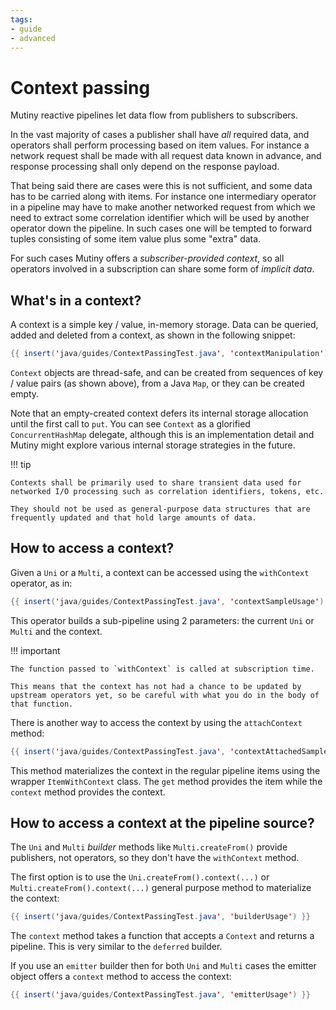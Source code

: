 ```yaml
---
tags:
- guide
- advanced
---
```


# Context passing

Mutiny reactive pipelines let data flow from publishers to subscribers.

In the vast majority of cases a publisher shall have _all_ required data, and operators shall perform processing based on item values.
For instance a network request shall be made with all request data known in advance, and response processing shall only depend on the response payload.

That being said there are cases were this is not sufficient, and some data has to be carried along with items.
For instance one intermediary operator in a pipeline may have to make another networked request from which we need to extract some correlation identifier which will be used by another operator down the pipeline.
In such cases one will be tempted to forward tuples consisting of some item value plus some "extra" data.

For such cases Mutiny offers a _subscriber-provided context_, so all operators involved in a subscription can share some form of _implicit data_.

## What's in a context?

A context is a simple key / value, in-memory storage.
Data can be queried, added and deleted from a context, as shown in the following snippet:

```java linenums="1"
{{ insert('java/guides/ContextPassingTest.java', 'contextManipulation') }}
```

`Context` objects are thread-safe, and can be created from sequences of key / value pairs (as shown above), from a Java `Map`, or they can be created empty.

Note that an empty-created context defers its internal storage allocation until the first call to `put`.
You can see `Context` as a glorified `ConcurrentHashMap` delegate, although this is an implementation detail and Mutiny might explore various internal storage strategies in the future.

!!! tip
    
    Contexts shall be primarily used to share transient data used for networked I/O processing such as correlation identifiers, tokens, etc.

    They should not be used as general-purpose data structures that are frequently updated and that hold large amounts of data.

## How to access a context?

Given a `Uni` or a `Multi`, a context can be accessed using the `withContext` operator, as in:

```java linenums="1"
{{ insert('java/guides/ContextPassingTest.java', 'contextSampleUsage') }}
```

This operator builds a sub-pipeline using 2 parameters: the current `Uni` or `Multi` and the context.

!!! important
    
    The function passed to `withContext` is called at subscription time.
    
    This means that the context has not had a chance to be updated by upstream operators yet, so be careful with what you do in the body of that function.

There is another way to access the context by using the `attachContext` method:

```java linenums="1"
{{ insert('java/guides/ContextPassingTest.java', 'contextAttachedSampleUsage') }}
```

This method materializes the context in the regular pipeline items using the wrapper `ItemWithContext` class.
The `get` method provides the item while the `context` method provides the context.

## How to access a context at the pipeline source?

The `Uni` and `Multi` _builder_ methods like `Multi.createFrom()` provide publishers, not operators, so they don't have the `withContext` method.

The first option is to use the `Uni.createFrom().context(...)` or `Multi.createFrom().context(...)` general purpose method to materialize the context:

```java linenums="1"
{{ insert('java/guides/ContextPassingTest.java', 'builderUsage') }}
```

The `context` method takes a function that accepts a `Context` and returns a pipeline.
This is very similar to the `deferred` builder.

If you use an `emitter` builder then for both `Uni` and `Multi` cases the emitter object offers a `context` method to access the context:

```java linenums="1"
{{ insert('java/guides/ContextPassingTest.java', 'emitterUsage') }}
```
